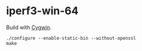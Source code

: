 # iperf3-win-64

Build with [Cygwin](https://www.cygwin.com).


~~~
./configure --enable-static-bin --without-openssl
make
~~~
